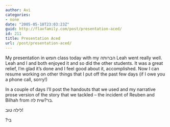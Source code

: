 ```yaml
---
author: Avi
categories:
- none
date: "2005-05-18T23:03:23Z"
guid: http://flaxfamily.com/post/presentation-aced/
id: 211
title: Presentation Aced
url: /post/presentation-aced/
---
```

My presentation in חומש class today with my הברותה Leah went really well. Leah and I and both enjoyed it and so did the other students. It was a great relief, I&#8217;m glad it&#8217;s done and I feel good about it, accomplished. Now I can resume working on other things that I put off the past few days (if I owe you a phone call, sorry!)

In a couple of days I&#8217;ll post the handouts that we used and my narrative prose version of the story that we tackled &#8211; the incident of Reuben and Bilhah from בר?שית לה.

לילה טוב!
  
?בי